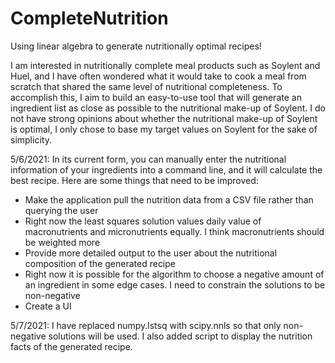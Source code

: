 # CompleteNutrition
 Using linear algebra to generate nutritionally optimal recipes!

I am interested in nutritionally complete meal products such as Soylent and Huel, and I have often wondered what it would take to cook a meal from scratch that shared the same level of nutritional completeness. To accomplish this, I aim to build an easy-to-use tool that will generate an ingredient list as close as possible to the nutritional make-up of Soylent. I do not have strong opinions about whether the nutritional make-up of Soylent is optimal, I only chose to base my target values on Soylent for the sake of simplicity.

5/6/2021: In its current form, you can manually enter the nutritional information of your ingredients into a command line, and it will calculate the best recipe. Here are some things that need to be improved:

* Make the application pull the nutrition data from a CSV file rather than querying the user
* Right now the least squares solution values daily value of macronutrients and micronutrients equally. I think macronutrients should be weighted more
* Provide more detailed output to the user about the nutritional composition of the generated recipe
* Right now it is possible for the algorithm to choose a negative amount of an ingredient in some edge cases. I need to constrain the solutions to be non-negative
* Create a UI

5/7/2021: I have replaced numpy.lstsq with scipy.nnls so that only non-negative solutions will be used. I also added script to display the nutrition facts of the generated recipe.
